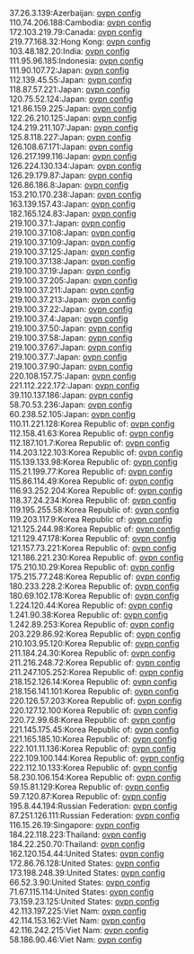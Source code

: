 37.26.3.139:Azerbaijan: [ovpn config](vpn/37_26_3_139.ovpn)  
110.74.206.188:Cambodia: [ovpn config](vpn/110_74_206_188.ovpn)  
172.103.219.79:Canada: [ovpn config](vpn/172_103_219_79.ovpn)  
219.77.168.32:Hong Kong: [ovpn config](vpn/219_77_168_32.ovpn)  
103.48.182.20:India: [ovpn config](vpn/103_48_182_20.ovpn)  
111.95.96.185:Indonesia: [ovpn config](vpn/111_95_96_185.ovpn)  
111.90.107.72:Japan: [ovpn config](vpn/111_90_107_72.ovpn)  
112.139.45.55:Japan: [ovpn config](vpn/112_139_45_55.ovpn)  
118.87.57.221:Japan: [ovpn config](vpn/118_87_57_221.ovpn)  
120.75.52.124:Japan: [ovpn config](vpn/120_75_52_124.ovpn)  
121.86.159.225:Japan: [ovpn config](vpn/121_86_159_225.ovpn)  
122.26.210.125:Japan: [ovpn config](vpn/122_26_210_125.ovpn)  
124.219.211.107:Japan: [ovpn config](vpn/124_219_211_107.ovpn)  
125.8.118.227:Japan: [ovpn config](vpn/125_8_118_227.ovpn)  
126.108.67.171:Japan: [ovpn config](vpn/126_108_67_171.ovpn)  
126.217.199.116:Japan: [ovpn config](vpn/126_217_199_116.ovpn)  
126.224.130.134:Japan: [ovpn config](vpn/126_224_130_134.ovpn)  
126.29.179.87:Japan: [ovpn config](vpn/126_29_179_87.ovpn)  
126.86.186.8:Japan: [ovpn config](vpn/126_86_186_8.ovpn)  
153.210.170.238:Japan: [ovpn config](vpn/153_210_170_238.ovpn)  
163.139.157.43:Japan: [ovpn config](vpn/163_139_157_43.ovpn)  
182.165.124.83:Japan: [ovpn config](vpn/182_165_124_83.ovpn)  
219.100.37.1:Japan: [ovpn config](vpn/219_100_37_1.ovpn)  
219.100.37.108:Japan: [ovpn config](vpn/219_100_37_108.ovpn)  
219.100.37.109:Japan: [ovpn config](vpn/219_100_37_109.ovpn)  
219.100.37.125:Japan: [ovpn config](vpn/219_100_37_125.ovpn)  
219.100.37.138:Japan: [ovpn config](vpn/219_100_37_138.ovpn)  
219.100.37.19:Japan: [ovpn config](vpn/219_100_37_19.ovpn)  
219.100.37.205:Japan: [ovpn config](vpn/219_100_37_205.ovpn)  
219.100.37.211:Japan: [ovpn config](vpn/219_100_37_211.ovpn)  
219.100.37.213:Japan: [ovpn config](vpn/219_100_37_213.ovpn)  
219.100.37.22:Japan: [ovpn config](vpn/219_100_37_22.ovpn)  
219.100.37.4:Japan: [ovpn config](vpn/219_100_37_4.ovpn)  
219.100.37.50:Japan: [ovpn config](vpn/219_100_37_50.ovpn)  
219.100.37.58:Japan: [ovpn config](vpn/219_100_37_58.ovpn)  
219.100.37.67:Japan: [ovpn config](vpn/219_100_37_67.ovpn)  
219.100.37.7:Japan: [ovpn config](vpn/219_100_37_7.ovpn)  
219.100.37.90:Japan: [ovpn config](vpn/219_100_37_90.ovpn)  
220.108.157.75:Japan: [ovpn config](vpn/220_108_157_75.ovpn)  
221.112.222.172:Japan: [ovpn config](vpn/221_112_222_172.ovpn)  
39.110.137.186:Japan: [ovpn config](vpn/39_110_137_186.ovpn)  
58.70.53.236:Japan: [ovpn config](vpn/58_70_53_236.ovpn)  
60.238.52.105:Japan: [ovpn config](vpn/60_238_52_105.ovpn)  
110.11.221.128:Korea Republic of: [ovpn config](vpn/110_11_221_128.ovpn)  
112.158.41.63:Korea Republic of: [ovpn config](vpn/112_158_41_63.ovpn)  
112.187.101.7:Korea Republic of: [ovpn config](vpn/112_187_101_7.ovpn)  
114.203.122.103:Korea Republic of: [ovpn config](vpn/114_203_122_103.ovpn)  
115.139.133.98:Korea Republic of: [ovpn config](vpn/115_139_133_98.ovpn)  
115.21.199.77:Korea Republic of: [ovpn config](vpn/115_21_199_77.ovpn)  
115.86.114.49:Korea Republic of: [ovpn config](vpn/115_86_114_49.ovpn)  
116.93.252.204:Korea Republic of: [ovpn config](vpn/116_93_252_204.ovpn)  
118.37.24.234:Korea Republic of: [ovpn config](vpn/118_37_24_234.ovpn)  
119.195.255.58:Korea Republic of: [ovpn config](vpn/119_195_255_58.ovpn)  
119.203.117.9:Korea Republic of: [ovpn config](vpn/119_203_117_9.ovpn)  
121.125.244.98:Korea Republic of: [ovpn config](vpn/121_125_244_98.ovpn)  
121.129.47.178:Korea Republic of: [ovpn config](vpn/121_129_47_178.ovpn)  
121.157.73.221:Korea Republic of: [ovpn config](vpn/121_157_73_221.ovpn)  
121.186.221.230:Korea Republic of: [ovpn config](vpn/121_186_221_230.ovpn)  
175.210.10.29:Korea Republic of: [ovpn config](vpn/175_210_10_29.ovpn)  
175.215.77.248:Korea Republic of: [ovpn config](vpn/175_215_77_248.ovpn)  
180.233.228.2:Korea Republic of: [ovpn config](vpn/180_233_228_2.ovpn)  
180.69.102.178:Korea Republic of: [ovpn config](vpn/180_69_102_178.ovpn)  
1.224.120.44:Korea Republic of: [ovpn config](vpn/1_224_120_44.ovpn)  
1.241.90.38:Korea Republic of: [ovpn config](vpn/1_241_90_38.ovpn)  
1.242.89.253:Korea Republic of: [ovpn config](vpn/1_242_89_253.ovpn)  
203.229.86.92:Korea Republic of: [ovpn config](vpn/203_229_86_92.ovpn)  
210.103.95.120:Korea Republic of: [ovpn config](vpn/210_103_95_120.ovpn)  
211.184.24.30:Korea Republic of: [ovpn config](vpn/211_184_24_30.ovpn)  
211.216.248.72:Korea Republic of: [ovpn config](vpn/211_216_248_72.ovpn)  
211.247.105.252:Korea Republic of: [ovpn config](vpn/211_247_105_252.ovpn)  
218.152.126.14:Korea Republic of: [ovpn config](vpn/218_152_126_14.ovpn)  
218.156.141.101:Korea Republic of: [ovpn config](vpn/218_156_141_101.ovpn)  
220.126.57.203:Korea Republic of: [ovpn config](vpn/220_126_57_203.ovpn)  
220.127.12.100:Korea Republic of: [ovpn config](vpn/220_127_12_100.ovpn)  
220.72.99.68:Korea Republic of: [ovpn config](vpn/220_72_99_68.ovpn)  
221.145.175.45:Korea Republic of: [ovpn config](vpn/221_145_175_45.ovpn)  
221.165.185.10:Korea Republic of: [ovpn config](vpn/221_165_185_10.ovpn)  
222.101.11.136:Korea Republic of: [ovpn config](vpn/222_101_11_136.ovpn)  
222.109.100.144:Korea Republic of: [ovpn config](vpn/222_109_100_144.ovpn)  
222.112.10.133:Korea Republic of: [ovpn config](vpn/222_112_10_133.ovpn)  
58.230.106.154:Korea Republic of: [ovpn config](vpn/58_230_106_154.ovpn)  
59.15.81.129:Korea Republic of: [ovpn config](vpn/59_15_81_129.ovpn)  
59.7.120.87:Korea Republic of: [ovpn config](vpn/59_7_120_87.ovpn)  
195.8.44.194:Russian Federation: [ovpn config](vpn/195_8_44_194.ovpn)  
87.251.126.111:Russian Federation: [ovpn config](vpn/87_251_126_111.ovpn)  
116.15.26.19:Singapore: [ovpn config](vpn/116_15_26_19.ovpn)  
184.22.118.223:Thailand: [ovpn config](vpn/184_22_118_223.ovpn)  
184.22.250.70:Thailand: [ovpn config](vpn/184_22_250_70.ovpn)  
162.120.154.44:United States: [ovpn config](vpn/162_120_154_44.ovpn)  
172.86.76.128:United States: [ovpn config](vpn/172_86_76_128.ovpn)  
173.198.248.39:United States: [ovpn config](vpn/173_198_248_39.ovpn)  
66.52.3.90:United States: [ovpn config](vpn/66_52_3_90.ovpn)  
71.67.115.114:United States: [ovpn config](vpn/71_67_115_114.ovpn)  
73.159.23.125:United States: [ovpn config](vpn/73_159_23_125.ovpn)  
42.113.197.225:Viet Nam: [ovpn config](vpn/42_113_197_225.ovpn)  
42.114.153.162:Viet Nam: [ovpn config](vpn/42_114_153_162.ovpn)  
42.116.242.215:Viet Nam: [ovpn config](vpn/42_116_242_215.ovpn)  
58.186.90.46:Viet Nam: [ovpn config](vpn/58_186_90_46.ovpn)  
